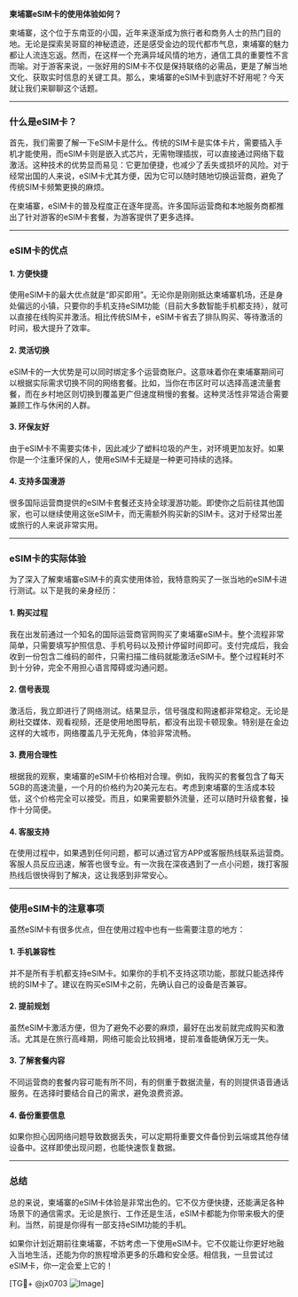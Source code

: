 **柬埔寨eSIM卡的使用体验如何？**

柬埔寨，这个位于东南亚的小国，近年来逐渐成为旅行者和商务人士的热门目的地。无论是探索吴哥窟的神秘遗迹，还是感受金边的现代都市气息，柬埔寨的魅力都让人流连忘返。然而，在这样一个充满异域风情的地方，通信工具的重要性不言而喻。对于游客来说，一张好用的SIM卡不仅是保持联络的必需品，更是了解当地文化、获取实时信息的关键工具。那么，柬埔寨的eSIM卡到底好不好用呢？今天就让我们来聊聊这个话题。

---

### 什么是eSIM卡？

首先，我们需要了解一下eSIM卡是什么。传统的SIM卡是实体卡片，需要插入手机才能使用，而eSIM卡则是嵌入式芯片，无需物理插拔，可以直接通过网络下载激活。这种技术的优势显而易见：它更加便捷，也减少了丢失或损坏的风险。对于经常出国的人来说，eSIM卡尤其方便，因为它可以随时随地切换运营商，避免了传统SIM卡频繁更换的麻烦。

在柬埔寨，eSIM卡的普及程度正在逐年提高。许多国际运营商和本地服务商都推出了针对游客的eSIM卡套餐，为游客提供了更多选择。

---

### eSIM卡的优点

#### 1. **方便快捷**
使用eSIM卡的最大优点就是“即买即用”。无论你是刚刚抵达柬埔寨机场，还是身处偏远的小镇，只要你的手机支持eSIM功能（目前大多数智能手机都支持），就可以直接在线购买并激活。相比传统SIM卡，eSIM卡省去了排队购买、等待激活的时间，极大提升了效率。

#### 2. **灵活切换**
eSIM卡的一大优势是可以同时绑定多个运营商账户。这意味着你在柬埔寨期间可以根据实际需求切换不同的网络套餐。比如，当你在市区时可以选择高速流量套餐，而在乡村地区则切换到覆盖更广但速度稍慢的套餐。这种灵活性非常适合需要兼顾工作与休闲的人群。

#### 3. **环保友好**
由于eSIM卡不需要实体卡，因此减少了塑料垃圾的产生，对环境更加友好。如果你是一个注重环保的人，使用eSIM卡无疑是一种更可持续的选择。

#### 4. **支持多国漫游**
很多国际运营商提供的eSIM卡套餐还支持全球漫游功能。即使你之后前往其他国家，也可以继续使用这张eSIM卡，而无需额外购买新的SIM卡。这对于经常出差或旅行的人来说非常实用。

---

### eSIM卡的实际体验

为了深入了解柬埔寨eSIM卡的真实使用体验，我特意购买了一张当地的eSIM卡进行测试。以下是我的亲身经历：

#### 1. **购买过程**
我在出发前通过一个知名的国际运营商官网购买了柬埔寨eSIM卡。整个流程非常简单，只需要填写护照信息、手机号码以及预计停留时间即可。支付完成后，我会收到一份包含二维码的邮件，只需扫描二维码就能激活eSIM卡。整个过程耗时不到十分钟，完全不用担心语言障碍或沟通问题。

#### 2. **信号表现**
激活后，我立即进行了网络测试。结果显示，信号强度和网速都非常稳定。无论是刷社交媒体、观看视频，还是使用地图导航，都没有出现卡顿现象。特别是在金边这样的大城市，网络覆盖几乎无死角，体验非常流畅。

#### 3. **费用合理性**
根据我的观察，柬埔寨的eSIM卡价格相对合理。例如，我购买的套餐包含了每天5GB的高速流量，一个月的价格约为20美元左右。考虑到柬埔寨的生活成本较低，这个价格完全可以接受。而且，如果需要额外流量，还可以随时升级套餐，操作十分简便。

#### 4. **客服支持**
在使用过程中，如果遇到任何问题，都可以通过官方APP或客服热线联系运营商。客服人员反应迅速，解答也很专业。有一次我在深夜遇到了一点小问题，拨打客服热线后很快得到了解决，这让我感到非常安心。

---

### 使用eSIM卡的注意事项

虽然eSIM卡有很多优点，但在使用过程中也有一些需要注意的地方：

#### 1. **手机兼容性**
并不是所有手机都支持eSIM卡。如果你的手机不支持这项功能，那就只能选择传统的SIM卡了。建议在购买eSIM卡之前，先确认自己的设备是否兼容。

#### 2. **提前规划**
虽然eSIM卡激活方便，但为了避免不必要的麻烦，最好在出发前就完成购买和激活。尤其是在旅行高峰期，网络可能会比较拥堵，提前准备能确保万无一失。

#### 3. **了解套餐内容**
不同运营商的套餐内容可能有所不同，有的侧重于数据流量，有的则提供语音通话服务。在选择时要结合自己的需求，避免浪费资源。

#### 4. **备份重要信息**
如果你担心因网络问题导致数据丢失，可以定期将重要文件备份到云端或其他存储设备中。这样即使出现问题，也能快速恢复数据。

---

### 总结

总的来说，柬埔寨的eSIM卡体验是非常出色的。它不仅方便快捷，还能满足各种场景下的通信需求。无论是旅行、工作还是生活，eSIM卡都能为你带来极大的便利。当然，前提是你得有一部支持eSIM功能的手机。

如果你计划近期前往柬埔寨，不妨考虑一下使用eSIM卡。它不仅能让你更好地融入当地生活，还能为你的旅程增添更多的乐趣和安全感。相信我，一旦尝试过eSIM卡，你一定会爱上它的！

[TG💪+ @jx0703 ![Image](https://github.com/user-attachments/assets/dbca1d08-cadb-493c-b0ec-ad6f7a83f270)]